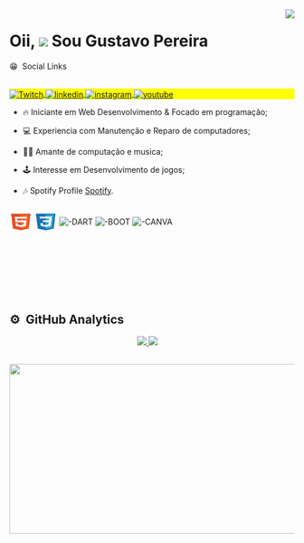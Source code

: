 <img align="right" height="590em" src="https://s4.aconvert.com/convert/p3r68-cdx67/alt8j-an8sb.jpg"/>
<h1 align="left">Oii, <img src="https://raw.githubusercontent.com/kaueMarques/kaueMarques/master/hi.gif" width="30px"> Sou Gustavo Pereira</h1>
<!-- <p align="left"> <img src="https://komarev.com/ghpvc/?username=GstvMagalhaes&color=blueviolet" alt="Profile views" /> </p> -->
😁 &nbsp;Social Links
<br></br>

<p align="left" style="background:yellow">
<a href="https://www.twitch.tv/" target="_blank">
  <img align="center" src="https://img.shields.io/twitch/status/gstv_apenas?style=social" alt="Twitch"/>
</a>
<a href="https://www.linkedin.com/in/gustavo-pereira-3114a5231/" target="_blank">
  <img align="center" src="https://img.shields.io/badge/-Gustavo-05122A?style=flat&logo=linkedin" alt="linkedin"/>
</a>
<a href="https://www.instagram.com/gstavo__/" target="_blank">
 <img align="center" src="https://img.shields.io/badge/-gstavo__-05122A?style=flat&logo=instagram" alt="instagram"/>
</a>
<a href="https://www.youtube.com/channel/UCQnnUivwtsjQACPLyxMMN5w" target="_blank">
 <img align="center" src="https://img.shields.io/badge/-Gustavo P-05122A?style=flat&logo=youtube" alt="youtube"/>
</a>
</p>

- 🔥 Iniciante em Web Desenvolvimento & Focado em programação; 

- 💻 Experiencia com Manutenção e Reparo de computadores;

- 👨‍💻 Amante de computação e musica;

- 🕹 Interesse em Desenvolvimento de jogos;
  
- 🎶 Spotify Profile [Spotify](https://open.spotify.com/user/172qtziejjlm9gi48mlsx76vr?si=e26f8eb8da5d4b0d).


<div style="display: inline_block"><br>
  <img align="center" alt="-HTML" height="30" width="40" src="https://raw.githubusercontent.com/devicons/devicon/master/icons/html5/html5-original.svg">
  <img align="center" alt="-CSS" height="30" width="40" src="https://raw.githubusercontent.com/devicons/devicon/master/icons/css3/css3-original.svg">
  <img align="center" alt="-DART" height="30" width="40" src="https://cdn.jsdelivr.net/gh/devicons/devicon/icons/dart/dart-original.svg" />
  <img align="center" alt="-BOOT" height="30" width="40" src="https://cdn.jsdelivr.net/gh/devicons/devicon/icons/bootstrap/bootstrap-original.svg" />
  <img align="center" alt="-CANVA" height="30" width="40" src="https://cdn.jsdelivr.net/gh/devicons/devicon/icons/canva/canva-original.svg" />
</div>

<br><br>
<br><br>
<br><br>

## ⚙️ &nbsp;GitHub Analytics

<div align="center">
  <a href="https://github.com/GstvMagalhaes">
  <img height="155em" src="https://github-readme-stats.vercel.app/api?username=GstvMagalhaes&show_icons=true&theme=maroongold&include_all_commits=true&count_private=true"/>
  <img height="155em" src="https://github-readme-stats.vercel.app/api/top-langs/?username=GstvMagalhaes&layout=compact&langs_count=7&theme=maroongold"/>
</div>  

##
  
<img width="1000" height="300" src="https://media.giphy.com/media/26tn33aiTi1jkl6H6/giphy.gif"/>
